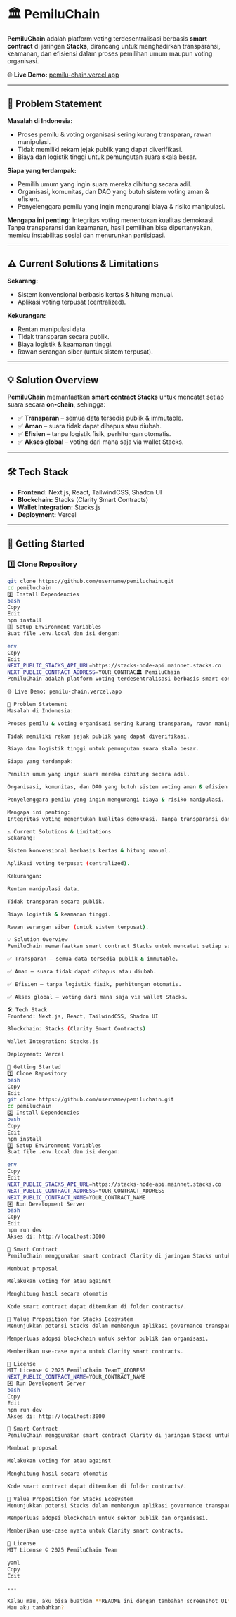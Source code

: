 # 🏛️ PemiluChain

**PemiluChain** adalah platform voting terdesentralisasi berbasis **smart contract** di jaringan **Stacks**, dirancang untuk menghadirkan transparansi, keamanan, dan efisiensi dalam proses pemilihan umum maupun voting organisasi.

🌐 **Live Demo:** [pemilu-chain.vercel.app](https://pemilu-chain.vercel.app)

---

## 📌 Problem Statement

**Masalah di Indonesia:**

- Proses pemilu & voting organisasi sering kurang transparan, rawan manipulasi.
- Tidak memiliki rekam jejak publik yang dapat diverifikasi.
- Biaya dan logistik tinggi untuk pemungutan suara skala besar.

**Siapa yang terdampak:**

- Pemilih umum yang ingin suara mereka dihitung secara adil.
- Organisasi, komunitas, dan DAO yang butuh sistem voting aman & efisien.
- Penyelenggara pemilu yang ingin mengurangi biaya & risiko manipulasi.

**Mengapa ini penting:**
Integritas voting menentukan kualitas demokrasi. Tanpa transparansi dan keamanan, hasil pemilihan bisa dipertanyakan, memicu instabilitas sosial dan menurunkan partisipasi.

---

## ⚠️ Current Solutions & Limitations

**Sekarang:**

- Sistem konvensional berbasis kertas & hitung manual.
- Aplikasi voting terpusat (centralized).

**Kekurangan:**

- Rentan manipulasi data.
- Tidak transparan secara publik.
- Biaya logistik & keamanan tinggi.
- Rawan serangan siber (untuk sistem terpusat).

---

## 💡 Solution Overview

**PemiluChain** memanfaatkan **smart contract Stacks** untuk mencatat setiap suara secara **on-chain**, sehingga:

- ✅ **Transparan** – semua data tersedia publik & immutable.
- ✅ **Aman** – suara tidak dapat dihapus atau diubah.
- ✅ **Efisien** – tanpa logistik fisik, perhitungan otomatis.
- ✅ **Akses global** – voting dari mana saja via wallet Stacks.

---

## 🛠️ Tech Stack

- **Frontend:** Next.js, React, TailwindCSS, Shadcn UI
- **Blockchain:** Stacks (Clarity Smart Contracts)
- **Wallet Integration:** Stacks.js
- **Deployment:** Vercel

---

## 🚀 Getting Started

### 1️⃣ Clone Repository

```bash
git clone https://github.com/username/pemiluchain.git
cd pemiluchain
2️⃣ Install Dependencies
bash
Copy
Edit
npm install
3️⃣ Setup Environment Variables
Buat file .env.local dan isi dengan:

env
Copy
Edit
NEXT_PUBLIC_STACKS_API_URL=https://stacks-node-api.mainnet.stacks.co
NEXT_PUBLIC_CONTRACT_ADDRESS=YOUR_CONTRAC🏛️ PemiluChain
PemiluChain adalah platform voting terdesentralisasi berbasis smart contract di jaringan Stacks, dirancang untuk menghadirkan transparansi, keamanan, dan efisiensi dalam proses pemilihan umum maupun voting organisasi.

🌐 Live Demo: pemilu-chain.vercel.app

📌 Problem Statement
Masalah di Indonesia:

Proses pemilu & voting organisasi sering kurang transparan, rawan manipulasi.

Tidak memiliki rekam jejak publik yang dapat diverifikasi.

Biaya dan logistik tinggi untuk pemungutan suara skala besar.

Siapa yang terdampak:

Pemilih umum yang ingin suara mereka dihitung secara adil.

Organisasi, komunitas, dan DAO yang butuh sistem voting aman & efisien.

Penyelenggara pemilu yang ingin mengurangi biaya & risiko manipulasi.

Mengapa ini penting:
Integritas voting menentukan kualitas demokrasi. Tanpa transparansi dan keamanan, hasil pemilihan bisa dipertanyakan, memicu instabilitas sosial dan menurunkan partisipasi.

⚠️ Current Solutions & Limitations
Sekarang:

Sistem konvensional berbasis kertas & hitung manual.

Aplikasi voting terpusat (centralized).

Kekurangan:

Rentan manipulasi data.

Tidak transparan secara publik.

Biaya logistik & keamanan tinggi.

Rawan serangan siber (untuk sistem terpusat).

💡 Solution Overview
PemiluChain memanfaatkan smart contract Stacks untuk mencatat setiap suara secara on-chain, sehingga:

✅ Transparan – semua data tersedia publik & immutable.

✅ Aman – suara tidak dapat dihapus atau diubah.

✅ Efisien – tanpa logistik fisik, perhitungan otomatis.

✅ Akses global – voting dari mana saja via wallet Stacks.

🛠️ Tech Stack
Frontend: Next.js, React, TailwindCSS, Shadcn UI

Blockchain: Stacks (Clarity Smart Contracts)

Wallet Integration: Stacks.js

Deployment: Vercel

🚀 Getting Started
1️⃣ Clone Repository
bash
Copy
Edit
git clone https://github.com/username/pemiluchain.git
cd pemiluchain
2️⃣ Install Dependencies
bash
Copy
Edit
npm install
3️⃣ Setup Environment Variables
Buat file .env.local dan isi dengan:

env
Copy
Edit
NEXT_PUBLIC_STACKS_API_URL=https://stacks-node-api.mainnet.stacks.co
NEXT_PUBLIC_CONTRACT_ADDRESS=YOUR_CONTRACT_ADDRESS
NEXT_PUBLIC_CONTRACT_NAME=YOUR_CONTRACT_NAME
4️⃣ Run Development Server
bash
Copy
Edit
npm run dev
Akses di: http://localhost:3000

📜 Smart Contract
PemiluChain menggunakan smart contract Clarity di jaringan Stacks untuk:

Membuat proposal

Melakukan voting for atau against

Menghitung hasil secara otomatis

Kode smart contract dapat ditemukan di folder contracts/.

🌟 Value Proposition for Stacks Ecosystem
Menunjukkan potensi Stacks dalam membangun aplikasi governance transparan.

Memperluas adopsi blockchain untuk sektor publik dan organisasi.

Memberikan use-case nyata untuk Clarity smart contracts.

📄 License
MIT License © 2025 PemiluChain TeamT_ADDRESS
NEXT_PUBLIC_CONTRACT_NAME=YOUR_CONTRACT_NAME
4️⃣ Run Development Server
bash
Copy
Edit
npm run dev
Akses di: http://localhost:3000

📜 Smart Contract
PemiluChain menggunakan smart contract Clarity di jaringan Stacks untuk:

Membuat proposal

Melakukan voting for atau against

Menghitung hasil secara otomatis

Kode smart contract dapat ditemukan di folder contracts/.

🌟 Value Proposition for Stacks Ecosystem
Menunjukkan potensi Stacks dalam membangun aplikasi governance transparan.

Memperluas adopsi blockchain untuk sektor publik dan organisasi.

Memberikan use-case nyata untuk Clarity smart contracts.

📄 License
MIT License © 2025 PemiluChain Team

yaml
Copy
Edit

---

Kalau mau, aku bisa buatkan **README ini dengan tambahan screenshot UI** dan **diagram arsitektur** supaya lebih menarik untuk GitHub dan hackathon submission.
Mau aku tambahkan?
```
